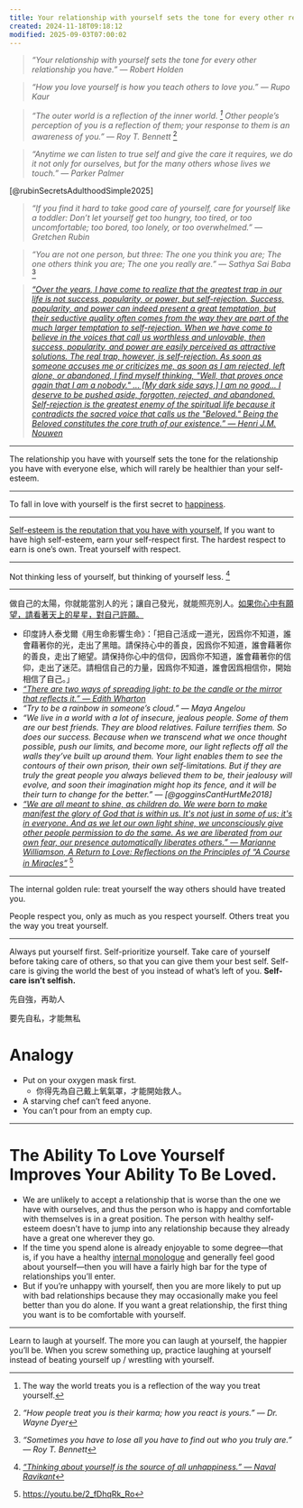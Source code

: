 ```yaml
---
title: Your relationship with yourself sets the tone for every other relationships you have
created: 2024-11-18T09:18:12
modified: 2025-09-03T07:00:02
---
```


> _“Your relationship with yourself sets the tone for every other relationship you have.” — Robert Holden_

> _“How you love yourself is how you teach others to love you.” — Rupo Kaur_

> _“The outer world is a reflection of the inner world. [^1] Other people’s perception of you is a reflection of them; your response to them is an awareness of you.” — Roy T. Bennett_ [^2]

> _“Anytime we can listen to true self and give the care it requires, we do it not only for ourselves, but for the many others whose lives we touch.” — Parker Palmer_

[@rubinSecretsAdulthoodSimple2025]

> _“If you find it hard to take good care of yourself, care for yourself like a toddler: Don’t let yourself get too hungry, too tired, or too uncomfortable; too bored, too lonely, or too overwhelmed.” — Gretchen Rubin_

> _“You are not one person, but three: The one you think you are; The one others think you are; The one you really are.” — Sathya Sai Baba_ [^3]

> _[“Over the years, I have come to realize that the greatest trap in our life is not success, popularity, or power, but self-rejection. Success, popularity, and power can indeed present a great temptation, but their seductive quality often comes from the way they are part of the much larger temptation to self-rejection. When we have come to believe in the voices that call us worthless and unlovable, then success, popularity, and power are easily perceived as attractive solutions. The real trap, however, is self-rejection. As soon as someone accuses me or criticizes me, as soon as I am rejected, left alone, or abandoned, I find myself thinking, "Well, that proves once again that I am a nobody." ... [My dark side says,] I am no good... I deserve to be pushed aside, forgotten, rejected, and abandoned. Self-rejection is the greatest enemy of the spiritual life because it contradicts the sacred voice that calls us the "Beloved." Being the Beloved constitutes the core truth of our existence.” — Henri J.M. Nouwen](https://www.goodreads.com/quotes/230436-over-the-years-i-have-come-to-realize-that-the)_

---

The relationship you have with yourself sets the tone for the relationship you have with everyone else, which will rarely be healthier than your self-esteem.

---

To fall in love with yourself is the first secret to [happiness](happiness.md).

---

 [Self-esteem is the reputation that you have with yourself.](https://x.com/naval/status/819595652644491264) If you want to have high self-esteem, earn your self-respect first. The hardest respect to earn is one’s own. Treat yourself with respect.

---

Not thinking less of yourself, but thinking of yourself less. [^4]

---

做自己的太陽，你就能當別人的光；讓自己發光，就能照亮別人。[如果你心中有願望，請看著天上的星星，對自己許願。](https://www.youtube.com/watch?v=_ziTd2w06xk&t=18m39s)

* 印度詩人泰戈爾《用生命影響生命》：「把自己活成一道光，因爲你不知道，誰會藉著你的光，走出了黑暗。請保持心中的善良，因爲你不知道，誰會藉著你的善良，走出了絕望。請保持你心中的信仰，因爲你不知道，誰會藉著你的信仰，走出了迷茫。請相信自己的力量，因爲你不知道，誰會因爲相信你，開始相信了自己。」
* _[“There are two ways of spreading light: to be the candle or the mirror that reflects it.” — Edith Wharton](https://www.brainyquote.com/quotes/edith_wharton_100511)_
* _“Try to be a rainbow in someone’s cloud.” — Maya Angelou_
* _“We live in a world with a lot of insecure, jealous people. Some of them are our best friends. They are blood relatives. Failure terrifies them. So does our success. Because when we transcend what we once thought possible, push our limits, and become more, our light reflects off all the walls they’ve built up around them. Your light enables them to see the contours of their own prison, their own self-limitations. But if they are truly the great people you always believed them to be, their jealousy will evolve, and soon their imagination might hop its fence, and it will be their turn to change for the better.” — [@gogginsCantHurtMe2018]_
* _[“We are all meant to shine, as children do. We were born to make manifest the glory of God that is within us. It's not just in some of us; it's in everyone. And as we let our own light shine, we unconsciously give other people permission to do the same. As we are liberated from our own fear, our presence automatically liberates others.” ― Marianne Williamson, A Return to Love: Reflections on the Principles of “A Course in Miracles”](https://www.goodreads.com/quotes/928-our-deepest-fear-is-not-that-we-are-inadequate-our)_ [^5]

---

The internal golden rule: treat yourself the way others should have treated you.

People respect you, only as much as you respect yourself. Others treat you the way you treat yourself.

---

Always put yourself first. Self-prioritize yourself. Take care of yourself before taking care of others, so that you can give them your best self. Self-care is giving the world the best of you instead of what’s left of you. **Self-care isn’t selfish.**

先自強，再助人

要先自私，才能無私

# Analogy

* Put on your oxygen mask first.
	* 你得先為自己戴上氧氣罩，才能開始救人。
* A starving chef can’t feed anyone.
* You can’t pour from an empty cup.

---

# The Ability To Love Yourself Improves Your Ability To Be Loved.

* We are unlikely to accept a relationship that is worse than the one we have with ourselves, and thus the person who is happy and comfortable with themselves is in a great position. The person with healthy self-esteem doesn’t have to jump into any relationship because they already have a great one wherever they go.
* If the time you spend alone is already enjoyable to some degree—that is, if you have a healthy [internal monologue](be-careful-how-you-are-talking-to-yourself.md) and generally feel good about yourself—then you will have a fairly high bar for the type of relationships you’ll enter.
* But if you’re unhappy with yourself, then you are more likely to put up with bad relationships because they may occasionally make you feel better than you do alone. If you want a great relationship, the first thing you want is to be comfortable with yourself.

---

Learn to laugh at yourself. The more you can laugh at yourself, the happier you’ll be. When you screw something up, practice laughing at yourself instead of beating yourself up / wrestling with yourself.

[^1]: The way the world treats you is a reflection of the way you treat yourself.
[^2]: _“How people treat you is their karma; how you react is yours.” — Dr. Wayne Dyer_
[^3]: _“Sometimes you have to lose all you have to find out who you truly are.” — Roy T. Bennett_
[^4]: _[“Thinking about yourself is the source of all unhappiness.” — Naval Ravikant](https://youtu.be/KyfUysrNaco)_
[^5]: <https://youtu.be/2_fDhqRk_Ro>
